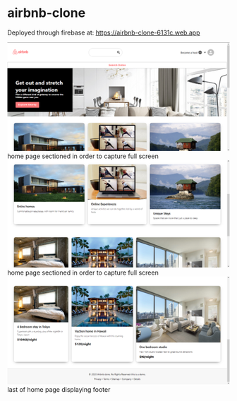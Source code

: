 # airbnb-clone
Deployed through firebase at: https://airbnb-clone-6131c.web.app

![](airbnb-clone/images/homepage1.png)
home page sectioned in order to capture full screen
![](airbnb-clone/images/homepage2.png)
home page sectioned in order to capture full screen
![](airbnb-clone/images/homepage3.png)
last of home page displaying footer
